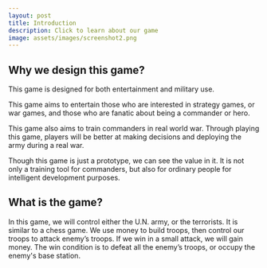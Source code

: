 ```yaml
---
layout: post
title: Introduction
description: Click to learn about our game
image: assets/images/screenshot2.png
---
```


<!-- Donec eget ex magna. Interdum et malesuada fames ac ante ipsum primis in faucibus. Pellentesque venenatis dolor imperdiet dolor mattis sagittis. 
Praesent rutrum sem diam, vitae egestas enim auctor sit amet. Pellentesque leo mauris, consectetur id ipsum sit amet, fergiat. 
Pellentesque in mi eu massa lacinia malesuada et a elit. Donec urna ex, lacinia in purus ac, pretium pulvinar mauris. 
Curabitur sapien risus, commodo eget turpis at, elementum convallis elit. Pellentesque enim turpis, hendrerit.

Lorem ipsum dolor sit amet, consectetur adipiscing elit. Duis dapibus rutrum facilisis. 
Class aptent taciti sociosqu ad litora torquent per conubia nostra, per inceptos himenaeos. Etiam tristique libero eu nibh porttitor fermentum. 
Nullam venenatis erat id vehicula viverra. Nunc ultrices eros ut ultricies condimentum. 
Mauris risus lacus, blandit sit amet venenatis non, bibendum vitae dolor. Nunc lorem mauris, fringilla in aliquam at, euismod in lectus. 
Pellentesque habitant morbi tristique senectus et netus et malesuada fames ac turpis egestas. In non lorem sit amet elit placerat maximus. 
Pellentesque aliquam maximus risus, vel sed vehicula.

Interdum et malesuada fames ac ante ipsum primis in faucibus. Pellentesque venenatis dolor imperdiet dolor mattis sagittis. 
Praesent rutrum sem diam, vitae egestas enim auctor sit amet. Pellentesque leo mauris, consectetur id ipsum sit amet, fersapien risus, commodo eget turpis at, elementum convallis elit. 
Pellentesque enim turpis, hendrerit tristique lorem ipsum dolor. -->

<h2><strong> Why we design this game? </strong></h2>
  
This game is designed for both entertainment and military use.  
  
This game aims to entertain those who are interested in strategy games, or war games, and those who are fanatic about being a commander or hero.  

This game also aims to train commanders in real world war. Through playing this game, players will be better at making decisions and deploying the army during a real war.  
	
Though this game is just a prototype, we can see the value in it. It is not only a training tool for commanders, but also for ordinary people for intelligent development purposes.  
  
<h2><strong> What is the game? </strong></h2>
  
In this game, we will control either the U.N. army, or the terrorists. It is similar to a chess game. We use money to build troops, then control our troops to attack enemy’s troops. If we win in a small attack, we will gain money. The win condition is to defeat all the enemy’s troops, or occupy the enemy's base station.  